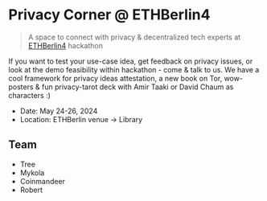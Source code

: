 # Privacy Corner @ ETHBerlin4

> A space to connect with privacy & decentralized tech experts at [ETHBerlin4](https://ethberlin.org) hackathon

If you want to test your use-case idea, get feedback on privacy issues, or look at the demo feasibility within hackathon - come & talk to us. We have a cool framework for privacy ideas attestation, a new book on Tor, wow-posters & fun privacy-tarot deck with Amir Taaki or David Chaum as characters :)

* Date: May 24-26, 2024
* Location: ETHBerlin venue → Library

## Team

* Tree
* Mykola
* Coinmandeer
* Robert